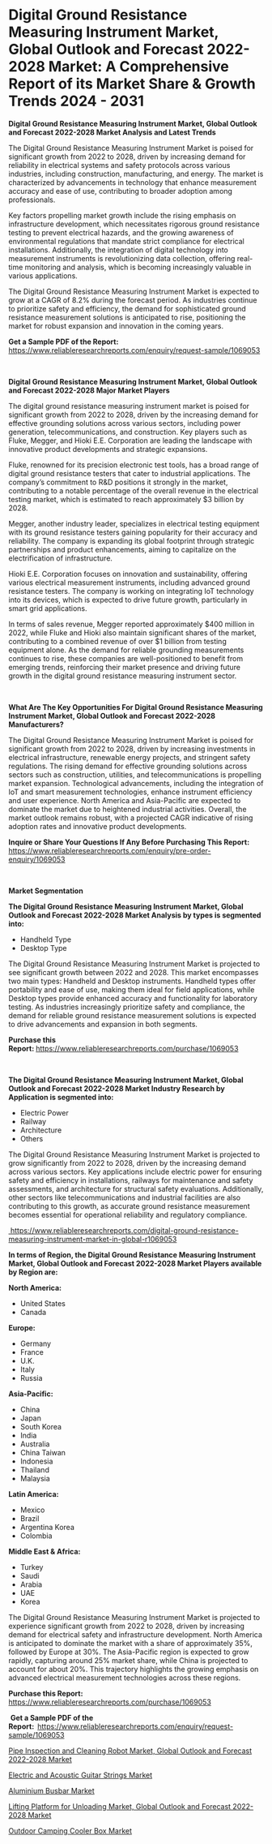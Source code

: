 <p><h1>Digital Ground Resistance Measuring Instrument Market, Global Outlook and Forecast 2022-2028 Market: A Comprehensive Report of its Market Share & Growth Trends 2024 - 2031</h1></p><p><strong>Digital Ground Resistance Measuring Instrument Market, Global Outlook and Forecast 2022-2028 Market Analysis and Latest Trends</strong></p>
<p><p>The Digital Ground Resistance Measuring Instrument Market is poised for significant growth from 2022 to 2028, driven by increasing demand for reliability in electrical systems and safety protocols across various industries, including construction, manufacturing, and energy. The market is characterized by advancements in technology that enhance measurement accuracy and ease of use, contributing to broader adoption among professionals.</p><p>Key factors propelling market growth include the rising emphasis on infrastructure development, which necessitates rigorous ground resistance testing to prevent electrical hazards, and the growing awareness of environmental regulations that mandate strict compliance for electrical installations. Additionally, the integration of digital technology into measurement instruments is revolutionizing data collection, offering real-time monitoring and analysis, which is becoming increasingly valuable in various applications.</p><p>The Digital Ground Resistance Measuring Instrument Market is expected to grow at a CAGR of 8.2% during the forecast period. As industries continue to prioritize safety and efficiency, the demand for sophisticated ground resistance measurement solutions is anticipated to rise, positioning the market for robust expansion and innovation in the coming years.</p></p>
<p><strong>Get a Sample PDF of the Report:&nbsp;</strong> <a href="https://www.reliableresearchreports.com/enquiry/request-sample/1069053">https://www.reliableresearchreports.com/enquiry/request-sample/1069053</a></p>
<p>&nbsp;</p>
<p><strong>Digital Ground Resistance Measuring Instrument Market, Global Outlook and Forecast 2022-2028 Major Market Players</strong></p>
<p><p>The digital ground resistance measuring instrument market is poised for significant growth from 2022 to 2028, driven by the increasing demand for effective grounding solutions across various sectors, including power generation, telecommunications, and construction. Key players such as Fluke, Megger, and Hioki E.E. Corporation are leading the landscape with innovative product developments and strategic expansions.</p><p>Fluke, renowned for its precision electronic test tools, has a broad range of digital ground resistance testers that cater to industrial applications. The company’s commitment to R&D positions it strongly in the market, contributing to a notable percentage of the overall revenue in the electrical testing market, which is estimated to reach approximately $3 billion by 2028.</p><p>Megger, another industry leader, specializes in electrical testing equipment with its ground resistance testers gaining popularity for their accuracy and reliability. The company is expanding its global footprint through strategic partnerships and product enhancements, aiming to capitalize on the electrification of infrastructure.</p><p>Hioki E.E. Corporation focuses on innovation and sustainability, offering various electrical measurement instruments, including advanced ground resistance testers. The company is working on integrating IoT technology into its devices, which is expected to drive future growth, particularly in smart grid applications.</p><p>In terms of sales revenue, Megger reported approximately $400 million in 2022, while Fluke and Hioki also maintain significant shares of the market, contributing to a combined revenue of over $1 billion from testing equipment alone. As the demand for reliable grounding measurements continues to rise, these companies are well-positioned to benefit from emerging trends, reinforcing their market presence and driving future growth in the digital ground resistance measuring instrument sector.</p></p>
<p>&nbsp;</p>
<p><strong>What Are The Key Opportunities For Digital Ground Resistance Measuring Instrument Market, Global Outlook and Forecast 2022-2028 Manufacturers?</strong></p>
<p><p>The Digital Ground Resistance Measuring Instrument Market is poised for significant growth from 2022 to 2028, driven by increasing investments in electrical infrastructure, renewable energy projects, and stringent safety regulations. The rising demand for effective grounding solutions across sectors such as construction, utilities, and telecommunications is propelling market expansion. Technological advancements, including the integration of IoT and smart measurement technologies, enhance instrument efficiency and user experience. North America and Asia-Pacific are expected to dominate the market due to heightened industrial activities. Overall, the market outlook remains robust, with a projected CAGR indicative of rising adoption rates and innovative product developments.</p></p>
<p><strong>Inquire or Share Your Questions If Any Before Purchasing This Report:</strong> <a href="https://www.reliableresearchreports.com/enquiry/pre-order-enquiry/1069053">https://www.reliableresearchreports.com/enquiry/pre-order-enquiry/1069053</a></p>
<p>&nbsp;</p>
<p><strong>Market Segmentation</strong></p>
<p><strong>The Digital Ground Resistance Measuring Instrument Market, Global Outlook and Forecast 2022-2028 Market Analysis by types is segmented into:</strong></p>
<p><ul><li>Handheld Type</li><li>Desktop Type</li></ul></p>
<p><p>The Digital Ground Resistance Measuring Instrument Market is projected to see significant growth between 2022 and 2028. This market encompasses two main types: Handheld and Desktop instruments. Handheld types offer portability and ease of use, making them ideal for field applications, while Desktop types provide enhanced accuracy and functionality for laboratory testing. As industries increasingly prioritize safety and compliance, the demand for reliable ground resistance measurement solutions is expected to drive advancements and expansion in both segments.</p></p>
<p><strong>Purchase this Report:&nbsp;</strong><a href="https://www.reliableresearchreports.com/purchase/1069053">https://www.reliableresearchreports.com/purchase/1069053</a></p>
<p>&nbsp;</p>
<p><strong>The Digital Ground Resistance Measuring Instrument Market, Global Outlook and Forecast 2022-2028 Market Industry Research by Application is segmented into:</strong></p>
<p><ul><li>Electric Power</li><li>Railway</li><li>Architecture</li><li>Others</li></ul></p>
<p><p>The Digital Ground Resistance Measuring Instrument Market is projected to grow significantly from 2022 to 2028, driven by the increasing demand across various sectors. Key applications include electric power for ensuring safety and efficiency in installations, railways for maintenance and safety assessments, and architecture for structural safety evaluations. Additionally, other sectors like telecommunications and industrial facilities are also contributing to this growth, as accurate ground resistance measurement becomes essential for operational reliability and regulatory compliance.</p></p>
<p><a href="https://www.reliableresearchreports.com/digital-ground-resistance-measuring-instrument-market-in-global-r1069053">&nbsp;https://www.reliableresearchreports.com/digital-ground-resistance-measuring-instrument-market-in-global-r1069053</a></p>
<p><strong>In terms of Region, the Digital Ground Resistance Measuring Instrument Market, Global Outlook and Forecast 2022-2028 Market Players available by Region are:</strong></p>
<p>
    <p> <strong> North America: </strong>
        <ul>
            <li>United States</li>
            <li>Canada</li>
        </ul>
        </p> 
    <p> <strong> Europe: </strong>
        <ul>
            <li>Germany</li>
            <li>France</li>
            <li>U.K.</li>
            <li>Italy</li>
            <li>Russia</li>
        </ul>
        </p> 
    <p> <strong> Asia-Pacific: </strong>
        <ul>
            <li>China</li>
            <li>Japan</li>
            <li>South Korea</li>
            <li>India</li>
            <li>Australia</li>
            <li>China Taiwan</li>
            <li>Indonesia</li>
            <li>Thailand</li>
            <li>Malaysia</li>
        </ul>
        </p> 
    <p> <strong> Latin America: </strong>
        <ul>
            <li>Mexico</li>
            <li>Brazil</li>
            <li>Argentina Korea</li>
            <li>Colombia</li>
        </ul>
        </p> 
    <p> <strong> Middle East & Africa: </strong>
        <ul>
            <li>Turkey</li>
            <li>Saudi</li>
            <li>Arabia</li>
            <li>UAE</li>
            <li>Korea</li>
        </ul>
    </p>
    </p>
<p><p>The Digital Ground Resistance Measuring Instrument Market is projected to experience significant growth from 2022 to 2028, driven by increasing demand for electrical safety and infrastructure development. North America is anticipated to dominate the market with a share of approximately 35%, followed by Europe at 30%. The Asia-Pacific region is expected to grow rapidly, capturing around 25% market share, while China is projected to account for about 20%. This trajectory highlights the growing emphasis on advanced electrical measurement technologies across these regions.</p></p>
<p><strong>Purchase this Report: </strong><a href="https://www.reliableresearchreports.com/purchase/1069053">https://www.reliableresearchreports.com/purchase/1069053</a></p>
<p>&nbsp;<strong>Get a Sample PDF of the Report:&nbsp;&nbsp;</strong><a href="https://www.reliableresearchreports.com/enquiry/request-sample/1069053">https://www.reliableresearchreports.com/enquiry/request-sample/1069053</a></p>
<p><strong></strong></p>
<p><p><a href="https://github.com/FassouRP/Market-Research-Report-List-6/blob/main/pipe-inspection-and-cleaning-robot-market-global-outlook-and-forecast-2022-2028-market.md">Pipe Inspection and Cleaning Robot Market, Global Outlook and Forecast 2022-2028 Market</a></p><p><a href="https://www.linkedin.com/pulse/electric-acoustic-guitar-strings-market-analysis-report-u3mse?trackingId=%2FWXM48QSQvOQhW%2B28FGDMg%3D%3D">Electric and Acoustic Guitar Strings Market</a></p><p><a href="https://medium.com/@theresa.lee545/the-aluminium-busbar-market-has-witnessed-significant-growth-in-recent-years-and-this-trend-is-1641452d1b7b">Aluminium Busbar Market</a></p><p><a href="https://github.com/rahu1506/Market-Research-Report-List-6/blob/main/lifting-platform-for-unloading-market-global-outlook-and-forecast-2022-2028-market.md">Lifting Platform for Unloading Market, Global Outlook and Forecast 2022-2028 Market</a></p><p><a href="https://www.linkedin.com/pulse/booming-outdoor-camping-cooler-box-market-sector-analysis-aoc2e?trackingId=oDDeZ34ORgKUxlnE3AaMlw%3D%3D">Outdoor Camping Cooler Box Market</a></p></p>